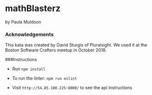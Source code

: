 # mathBlasterz
by Paula Muldoon

### Acknowledgements
This kata was created by David Sturgis of Pluralsight. We used it at the Boston
Software Crafters meetup in October 2018.

###Instructions

- Run `npm install`

- To run the linter: `npm run eslint`

- Visit `http://54.85.100.225:8000/` to see the api instructions